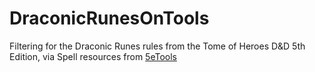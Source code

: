 # DraconicRunesOnTools
Filtering for the Draconic Runes rules from the Tome of Heroes D&D 5th Edition, via Spell resources from [5eTools](https://5e.tools/)
